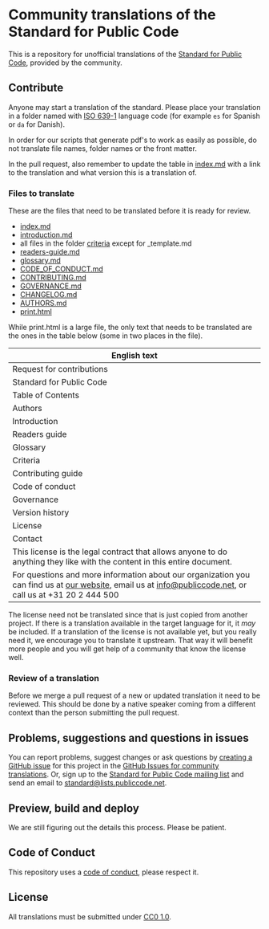 # Community translations of the Standard for Public Code

This is a repository for unofficial translations of the [Standard for Public Code](https://standard.publiccode.net), provided by the community.

## Contribute

Anyone may start a translation of the standard.
Please place your translation in a folder named with [ISO 639-1](https://en.wikipedia.org/wiki/List_of_ISO_639-1_codes) language code (for example `es` for Spanish or `da` for Danish).

In order for our scripts that generate pdf's to work as easily as possible, do not translate file names, folder names or the front matter.

In the pull request, also remember to update the table in [index.md](index.md) with a link to the translation and what version this is a translation of.

### Files to translate

These are the files that need to be translated before it is ready for review.

- [index.md](https://github.com/publiccodenet/standard/blob/main/index.md)
- [introduction.md](https://github.com/publiccodenet/standard/blob/main/introduction.md)
- all files in the folder [criteria](https://github.com/publiccodenet/standard/tree/main/criteria) except for _template.md
- [readers-guide.md](https://github.com/publiccodenet/standard/blob/main/readers-guide.md)
- [glossary.md](https://github.com/publiccodenet/standard/blob/main/glossary.md)
- [CODE_OF_CONDUCT.md](https://github.com/publiccodenet/standard/blob/main/CODE_OF_CONDUCT.md)
- [CONTRIBUTING.md](https://github.com/publiccodenet/standard/blob/main/CONTRIBUTING.md)
- [GOVERNANCE.md](https://github.com/publiccodenet/standard/blob/main/GOVERNANCE.md)
- [CHANGELOG.md](https://github.com/publiccodenet/standard/blob/main/CHANGELOG.md)
- [AUTHORS.md](https://github.com/publiccodenet/standard/blob/main/AUTHORS.md)
- [print.html](https://github.com/publiccodenet/standard/blob/main/print.html)

While print.html is a large file, the only text that needs to be translated are the ones in the table below (some in two places in the file).

| English text |
|-|
| Request for contributions |
| Standard for Public Code |
| Table of Contents |
| Authors | 
| Introduction |
| Readers guide |
| Glossary |
| Criteria |
| Contributing guide |
| Code of conduct |
| Governance |
| Version history |
| License |
| Contact |
| This license is the legal contract that allows anyone to do anything they like with the content in this entire document. |
| For questions and more information about our organization you can find us at <a href="https://publiccode.net">our website</a>, email us at info@publiccode.net, or call us at +31 20 2 444 500 |

The license need not be translated since that is just copied from another project.
If there is a translation available in the target language for it, it *may* be included.
If a translation of the license is not available yet, but you really need it, we encourage you to translate it upstream.
That way it will benefit more people and you will get help of a community that know the license well.

### Review of a translation

Before we merge a pull request of a new or updated translation it need to be reviewed.
This should be done by a native speaker coming from a different context than the person submitting the pull request.

## Problems, suggestions and questions in issues

You can report problems, suggest changes or ask questions by [creating a GitHub issue](https://help.github.com/articles/creating-an-issue/) for this project in the [GitHub Issues for community translations](https://github.com/publiccodenet/community-translations-standard/issues).
Or, sign up to the [Standard for Public Code mailing list](https://lists.publiccode.net/mailman/postorius/lists/standard.lists.publiccode.net/) and send an email to [standard@lists.publiccode.net](mailto:standard@lists.publiccode.net).

## Preview, build and deploy

We are still figuring out the details this process. Please be patient.

## Code of Conduct

This repository uses a [code of conduct](CODE_OF_CONDUCT.md), please respect it.

## License

All translations must be submitted under [CC0 1.0](LICENSE).
